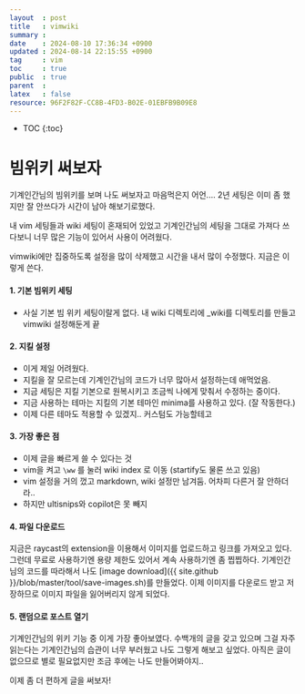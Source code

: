 ```yaml
---
layout  : post
title   : vimwiki
summary : 
date    : 2024-08-10 17:36:34 +0900
updated : 2024-08-14 22:15:55 +0900
tag     : vim
toc     : true
public  : true
parent  : 
latex   : false
resource: 96F2F82F-CC8B-4FD3-B02E-01EBFB9B09E8
---
```

* TOC
{:toc}

# 빔위키 써보자

기계인간님의 빔위키를 보며 나도 써보자고 마음먹은지 어언.... 2년
세팅은 이미 좀 했지만 잘 안쓰다가 시간이 남아 해보기로했다.

내 vim 세팅들과 wiki 세팅이 혼재되어 있었고 기계인간님의 세팅을 그대로 가져다 쓰다보니 너무 많은 기능이 있어서 사용이 어려웠다. 

vimwiki에만 집중하도록 설정을 많이 삭제했고 시간을 내서 많이 수정했다. 지금은 이렇게 쓴다.

#### 1. 기본 빔위키 세팅
  - 사실 기본 빔 위키 세팅이랄게 없다. 내 wiki 디렉토리에 _wiki를 디렉토리를 만들고 vimwiki 설정해둔게 끝

#### 2. 지킬 설정 
  - 이게 제일 어려웠다.
  - 지킬을 잘 모르는데 기계인간님의 코드가 너무 많아서 설정하는데 애먹었음.
  - 지금 세팅은 지킬 기본으로 원복시키고 조금씩 나에게 맞춰서 수정하는 중이다.
  - 지금 사용하는 테마는 지킬의 기본 테마인 minima를 사용하고 있다. (잘 작동한다.)
  - 이제 다른 테마도 적용할 수 있겠지.. 커스텀도 가능할테고

#### 3. 가장 좋은 점
  - 이제 글을 빠르게 쓸 수 있다는 것
  - vim을 켜고 `\ww` 를 눌러 wiki index 로 이동 (startify도 물론 쓰고 있음)
  - vim 설정을 거의 껐고 markdown, wiki 설정만 남겨둠. 어차피 다른거 잘 안하더라..
  - 하지만 ultisnips와 copilot은 못 빼지

#### 4. 파일 다운로드
지금은 raycast의 extension을 이용해서 이미지를 업로드하고 링크를 가져오고 있다. 그런데 무료로 사용하기엔 용량 제한도 있어서 계속 사용하기엔 좀 찝찝하다. 
기계인간님의 코드를 따라해서 나도 [image download]({{ site.github }}/blob/master/tool/save-images.sh)를 만들었다. 
이제 이미지를 다운로드 받고 저장하므로 이미지 파일을 잃어버리지 않게 되었다.


#### 5. 랜덤으로 포스트 열기
기계인간님의 위키 기능 중 이게 가장 좋아보였다. 수백개의 글을 갖고 있으며 그걸 자주 읽는다는 기계인간님의 습관이 너무 부러웠고 나도 그렇게 해보고 싶었다. 아직은 글이 없으므로 별로 필요없지만 조금 후에는 나도 만들어봐야지..

이제 좀 더 편하게 글을 써보자!
